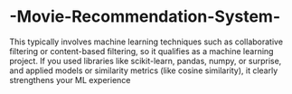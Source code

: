 # -Movie-Recommendation-System-
This typically involves machine learning techniques such as collaborative filtering or content-based filtering, so it qualifies as a machine learning project. If you used libraries like scikit-learn, pandas, numpy, or surprise, and applied models or similarity metrics (like cosine similarity), it clearly strengthens your ML experience

